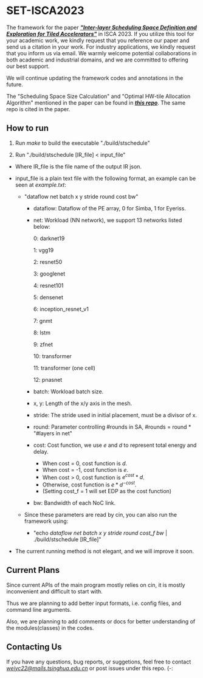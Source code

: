 # SET-ISCA2023

The framework for the paper ***["Inter-layer Scheduling Space Definition and Exploration for Tiled Accelerators"](https://dl.acm.org/doi/10.1145/3579371.3589048)*** in ISCA 2023. If you utilize this tool for your academic work, we kindly request that you reference our paper and send us a citation in your work. For industry applications, we kindly request that you inform us via email. We warmly welcome potential collaborations in both academic and industrial domains, and we are committed to offering our best support.

We will continue updating the framework codes and annotations in the future.

The "Scheduling Space Size Calculation" and "Optimal HW-tile Allocation Algorithm" mentioned in the paper can be found in ***[this repo](https://github.com/SET-ISCA2023/Tile-Alloc-Algorithm)***. The same repo is cited in the paper.


## How to run

1. Run *make* to build the executable "./build/stschedule"

2. Run "./build/stschedule [IR_file] < input_file"

- Where IR_file is the file name of the output IR json.

- input_file is a plain text file with the following format, an example can be seen at *example.txt*:

  - "dataflow net batch x y stride round cost bw"

    - dataflow: Dataflow of the PE array, 0 for Simba, 1 for Eyeriss.

    - net: Workload (NN network), we support 13 networks listed below:

      0: darknet19
      
      1: vgg19

      2: resnet50

      3: googlenet

      4: resnet101

      5: densenet

      6: inception_resnet_v1

      7: gnmt

      8: lstm

      9: zfnet

      10: transformer

      11: transformer (one cell)

      12: pnasnet

	- batch: Workload batch size.

    - x, y: Length of the x/y axis in the mesh.

    - stride: The stride used in initial placement, must be a divisor of x.

    - round: Parameter controlling #rounds in SA, #rounds = round * "#layers in net"

    - cost: Cost function, we use $e$ and $d$ to represent total energy and delay.

	  - When cost = 0, cost function is $d$.
	  - When cost = -1, cost function is $e$.
	  - When cost > 0, cost function is $e^{cost}*d$.
	  - Otherwise, cost function is $e*d^{-cost}$.
	  - (Setting cost_f = 1 will set EDP as the cost function)

	- bw: Bandwidth of each NoC link.

  - Since these parameters are read by cin, you can also run the framework using:
    - "echo *dataflow net batch x y stride round cost_f bw* | ./build/stschedule [IR_file]"

- The current running method is not elegant, and we will improve it soon.

## Current Plans

Since current APIs of the main program mostly relies on cin, it is mostly inconvenient and difficult to start with.

Thus we are planning to add better input formats, i.e. config files, and command line arguments.

Also, we are planning to add comments or docs for better understanding of the modules(classes) in the codes.

## Contacting Us

If you have any questions, bug reports, or suggetions, feel free to contact *weiyc22@mails.tsinghua.edu.cn* or post issues under this repo. (-:
